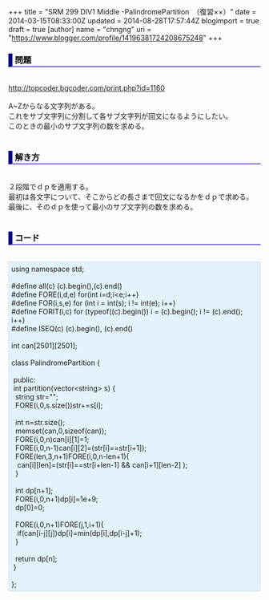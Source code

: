 +++
title = "SRM 299 DIV1 Middle -PalindromePartition　（復習××）"
date = 2014-03-15T08:33:00Z
updated = 2014-08-28T17:57:44Z
blogimport = true
draft = true
[author]
	name = "chngng"
	uri = "https://www.blogger.com/profile/14196381724208675248"
+++

<div dir="ltr" style="text-align: left;" trbidi="on"><h3 style="border-bottom: 2px solid slateblue; border-left: 8px solid navy; color: black; padding: 0px 0px 1px 5px;">問題 </h3><br /><a href="http://topcoder.bgcoder.com/print.php?id=1160" target="_blank">http://topcoder.bgcoder.com/print.php?id=1160</a><br /><br />A~Zからなる文字列がある。<br />これをサブ文字列に分割して各サブ文字列が回文になるようにしたい。<br />このときの最小のサブ文字列の数を求める。<br /><br /><h3 style="border-bottom: 2px solid slateblue; border-left: 8px solid navy; color: black; padding: 0px 0px 1px 5px;">解き方 </h3><br />２段階でｄｐを適用する。<br />最初は各文字について、そこからどの長さまで回文になるかをｄｐで求める。<br />最後に、そのｄｐを使って最小のサブ文字列の数を求める。<br /><br /><h3 style="border-bottom: 2px solid slateblue; border-left: 8px solid navy; color: black; padding: 0px 0px 1px 5px;">コード </h3><br /><div style="background-color: #e3f2fb; border: 1px dotted #CCCCCC; padding: 5px;">using namespace std;<br /><br />#define all(c) (c).begin(),(c).end()<br />#define FORE(i,d,e) for(int i=d;i&lt;e;i++)<br />#define FOR(i,s,e) for (int i = int(s); i != int(e); i++)<br />#define FORIT(i,c) for (typeof((c).begin()) i = (c).begin(); i != (c).end(); i++)<br />#define ISEQ(c) (c).begin(), (c).end()<br /><br />int can[2501][2501];<br /><br />class PalindromePartition {<br /><br /><span class="Apple-tab-span" style="white-space: pre;"> </span>public:<br /><span class="Apple-tab-span" style="white-space: pre;"> </span>int partition(vector&lt;string&gt; s) {<br /><span class="Apple-tab-span" style="white-space: pre;">  </span>string str="";<br /><span class="Apple-tab-span" style="white-space: pre;">  </span>FORE(i,0,s.size())str+=s[i];<br /><br /><span class="Apple-tab-span" style="white-space: pre;">  </span>int n=str.size();<br /><span class="Apple-tab-span" style="white-space: pre;">  </span>memset(can,0,sizeof(can));<br /><span class="Apple-tab-span" style="white-space: pre;">  </span>FORE(i,0,n)can[i][1]=1;<br /><span class="Apple-tab-span" style="white-space: pre;">  </span>FORE(i,0,n-1)can[i][2]=(str[i]==str[i+1]);<br /><span class="Apple-tab-span" style="white-space: pre;">  </span>FORE(len,3,n+1)FORE(i,0,n-len+1){<br /><span class="Apple-tab-span" style="white-space: pre;">   </span>can[i][len]=(str[i]==str[i+len-1] &amp;&amp; can[i+1][len-2] );<br /><span class="Apple-tab-span" style="white-space: pre;">  </span>}<br /><br /><span class="Apple-tab-span" style="white-space: pre;">  </span>int dp[n+1];<br /><span class="Apple-tab-span" style="white-space: pre;">  </span>FORE(i,0,n+1)dp[i]=1e+9;<br /><span class="Apple-tab-span" style="white-space: pre;">  </span>dp[0]=0;<br /><br /><span class="Apple-tab-span" style="white-space: pre;">  </span>FORE(i,0,n+1)FORE(j,1,i+1){<br /><span class="Apple-tab-span" style="white-space: pre;">   </span>if(can[i-j][j])dp[i]=min(dp[i],dp[i-j]+1);<br /><span class="Apple-tab-span" style="white-space: pre;">  </span>}<br /><br /><span class="Apple-tab-span" style="white-space: pre;">  </span>return dp[n];<br /><span class="Apple-tab-span" style="white-space: pre;"> </span>}<br /><br />};</div></div>

